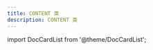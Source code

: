 ```yaml
---
title: CONTENT 类
description: CONTENT 类
---
```



import DocCardList from '@theme/DocCardList';

<DocCardList />